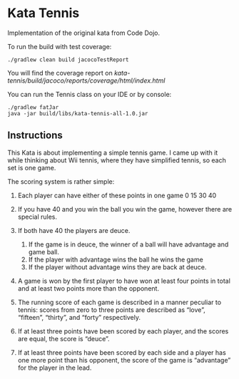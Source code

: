# Kata Tennis

Implementation of the original kata from Code Dojo.

To run the build with test coverage:

    ./gradlew clean build jacocoTestReport
    
You will find the coverage report on _kata-tennis/build/jacoco/reports/coverage/html/index.html_

You can run the Tennis class on your IDE or by console:

    ./gradlew fatJar
    java -jar build/libs/kata-tennis-all-1.0.jar

## Instructions

This Kata is about implementing a simple tennis game. I came up with it while thinking about Wii tennis, where they have simplified tennis, so each set is one game.

The scoring system is rather simple:

1. Each player can have either of these points in one game 0 15 30 40

1. If you have 40 and you win the ball you win the game, however there are special rules.

1. If both have 40 the players are deuce. 
    1. If the game is in deuce, the winner of a ball will have advantage and game ball. 
    1. If the player with advantage wins the ball he wins the game 
    1. If the player without advantage wins they are back at deuce.

1. A game is won by the first player to have won at least four points in total and at least two points more than the opponent.

1. The running score of each game is described in a manner peculiar to tennis: scores from zero to three points are described as “love”, “fifteen”, “thirty”, and “forty” respectively.

1. If at least three points have been scored by each player, and the scores are equal, the score is “deuce”.

1. If at least three points have been scored by each side and a player has one more point than his opponent, the score of the game is “advantage” for the player in the lead.

